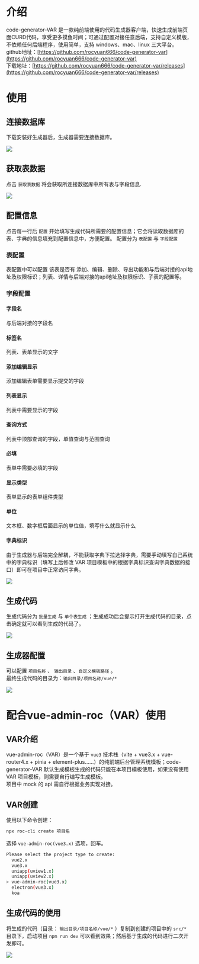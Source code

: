 # 介绍
code-generator-VAR 是一款纯前端使用的代码生成器客户端，快速生成前端页面CURD代码，享受更多摸鱼时间；可通过配置对接任意后端，支持自定义模版，不依赖任何后端程序，使用简单，支持 windows、mac、linux 三大平台。  
github地址：[https://github.com/rocyuan666/code-generator-var](https://github.com/rocyuan666/code-generator-var)  
下载地址：[https://github.com/rocyuan666/code-generator-var/releases](https://github.com/rocyuan666/code-generator-var/releases)  
# 使用
## 连接数据库
下载安装好生成器后，生成器需要连接数据库。

![](./assets/【代码生成器】code-generator-VAR/1.jpg)

## 获取表数据
点击 `获取表数据` 将会获取所连接数据库中所有表与字段信息.

![](./assets/【代码生成器】code-generator-VAR/2.jpg)

## 配置信息
点击每一行后 `配置` 开始填写生成代码所需要的配置信息；它会将读取数据库的表、字典的信息填充到配置信息中，方便配置。
配置分为 `表配置` 与 `字段配置`  
### 表配置
表配置中可以配置 该表是否有 添加、编辑、删除、导出功能和与后端对接的api地址及权限标识；列表、详情与后端对接的api地址及权限标识、子表的配置等。
### 字段配置
#### 字段名
与后端对接的字段名
#### 标签名
列表、表单显示的文字
#### 添加编辑显示
添加编辑表单需要显示提交的字段
#### 列表显示
列表中需要显示的字段
#### 查询方式
列表中顶部查询的字段，单值查询与范围查询
#### 必填
表单中需要必填的字段
#### 显示类型
表单显示的表单组件类型
#### 单位
文本框、数字框后面显示的单位值，填写什么就显示什么
#### 字典标识
由于生成器与后端完全解耦，不能获取字典下拉选择字典，需要手动填写自己系统中的字典标识（填写上后修改 VAR 项目模板中的根据字典标识查询字典数据的接口）即可在项目中正常访问字典。

![](./assets/【代码生成器】code-generator-VAR/3.jpg)

## 生成代码

生成代码分为 `批量生成` 与 `单个表生成` ；生成成功后会提示打开生成代码的目录，点击确定就可以看到生成的代码了。

![](./assets/【代码生成器】code-generator-VAR/4.jpg)

## 生成器配置

可以配置 `项目名称` 、 `输出目录` 、`自定义模板路径` 。  
最终生成代码的目录为：`输出目录/项目名称/vue/*`

![](./assets/【代码生成器】code-generator-VAR/5.jpg)

# 配合vue-admin-roc（VAR）使用
## VAR介绍
vue-admin-roc（VAR）是一个基于 `vue3` 技术栈（vite + vue3.x + vue-router4.x + pinia + element-plus......）的纯前端后台管理系统模板；code-generator-VAR 默认生成模板生成的代码只能在本项目模板使用，如果没有使用 VAR 项目模板，则需要自行编写生成模板。  
项目中 mock 的 api 需自行根据业务实现对接。
## VAR创建
使用以下命令创建：

```bash
npx roc-cli create 项目名
```

选择 `vue-admin-roc(vue3.x)` 选项，回车。

```bash
Please select the project type to create:
  vue2.x
  vue3.x
  uniapp(uview1.x)
  uniapp(uview2.x)
> vue-admin-roc(vue3.x)
  electron(vue3.x)
  koa
```

## 生成代码的使用
将生成的代码（目录： `输出目录/项目名称/vue/*` ）复制到创建的项目中的 `src/*` 目录下，启动项目 `npm run dev` 可以看到效果；然后基于生成的代码进行二次开发即可。

![](./assets/【代码生成器】code-generator-VAR/6.jpg)
